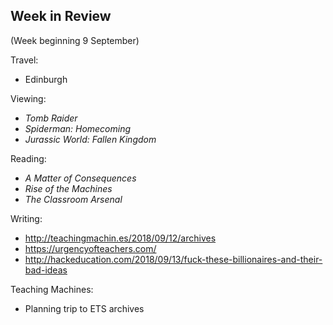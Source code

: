 ## Week in Review
(Week beginning 9 September)

Travel:
* Edinburgh

Viewing:
* _Tomb Raider_
* _Spiderman: Homecoming_
* _Jurassic World: Fallen Kingdom_

Reading:
* _A Matter of Consequences_
* _Rise of the Machines_
* _The Classroom Arsenal_

Writing:
* http://teachingmachin.es/2018/09/12/archives
* https://urgencyofteachers.com/
* http://hackeducation.com/2018/09/13/fuck-these-billionaires-and-their-bad-ideas

Teaching Machines:
* Planning trip to ETS archives
